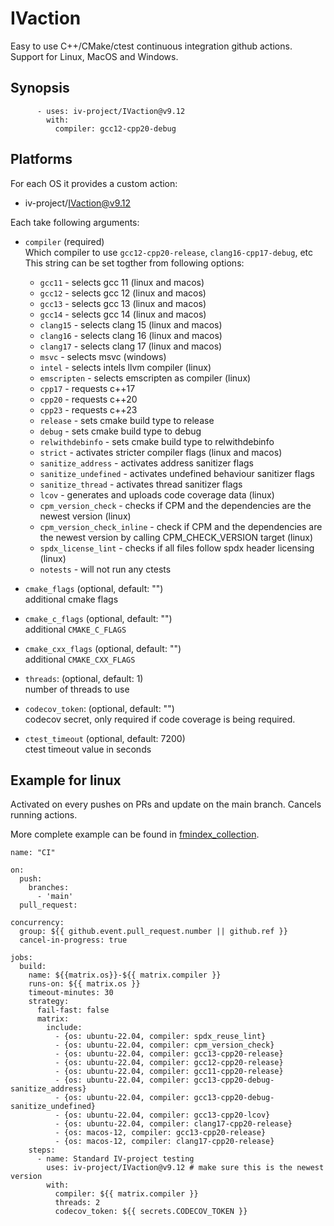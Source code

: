 <!--
    SPDX-FileCopyrightText: 2006-2023, Knut Reinert & Freie Universität Berlin
    SPDX-FileCopyrightText: 2016-2023, Knut Reinert & MPI für molekulare Genetik
    SPDX-License-Identifier: CC-BY-4.0
-->

# IVaction

Easy to use C++/CMake/ctest continuous integration github actions. Support for Linux, MacOS and Windows.

## Synopsis
```
      - uses: iv-project/IVaction@v9.12
        with:
          compiler: gcc12-cpp20-debug
```

## Platforms

For each OS it provides a custom action:

- iv-project/IVaction@v9.12

Each take following arguments:
- `compiler` (required) \
    Which compiler to use `gcc12-cpp20-release`, `clang16-cpp17-debug`, etc
    This string can be set togther from following options:
    - `gcc11` - selects gcc 11 (linux and macos)
    - `gcc12` - selects gcc 12 (linux and macos)
    - `gcc13` - selects gcc 13 (linux and macos)
    - `gcc14` - selects gcc 14 (linux and macos)
    - `clang15` - selects clang 15 (linux and macos)
    - `clang16` - selects clang 16 (linux and macos)
    - `clang17` - selects clang 17 (linux and macos)
    - `msvc` - selects msvc (windows)
    - `intel` - selects intels llvm compiler (linux)
    - `emscripten` - selects emscripten as compiler (linux)
    - `cpp17` - requests c++17
    - `cpp20` - requests c++20
    - `cpp23` - requests c++23
    - `release` - sets cmake build type to release
    - `debug` - sets cmake build type to debug
    - `relwithdebinfo` - sets cmake build type to relwithdebinfo
    - `strict` - activates stricter compiler flags (linux and macos)
    - `sanitize_address` - activates address sanitizer flags
    - `sanitize_undefined` - activates undefined behaviour sanitizer flags
    - `sanitize_thread` - activates thread sanitizer flags
    - `lcov` - generates and uploads code coverage data (linux)
    - `cpm_version_check` - checks if CPM and the dependencies are the newest version (linux)
    - `cpm_version_check_inline` - check if CPM and the dependencies are the newest version by calling CPM_CHECK_VERSION target (linux)
    - `spdx_license_lint` - checks if all files follow spdx header licensing (linux)
    - `notests` - will not run any ctests

- `cmake_flags` (optional, default: "") \
    additional cmake flags
- `cmake_c_flags` (optional, default: "") \
    additional `CMAKE_C_FLAGS`
- `cmake_cxx_flags` (optional, default: "") \
    additional `CMAKE_CXX_FLAGS`
- `threads`: (optional, default: 1) \
    number of threads to use
- `codecov_token`: (optional, default: "") \
    codecov secret, only required if code coverage is being required.
- `ctest_timeout` (optional, default: 7200) \
    ctest timeout value in seconds


## Example for linux
Activated on every pushes on PRs and update on the main branch.
Cancels running actions.

More complete example can be found in [fmindex_collection](https://github.com/SGSSGene/fmindex-collection/tree/main/.github/workflows).
```
name: "CI"

on:
  push:
    branches:
      - 'main'
  pull_request:

concurrency:
  group: ${{ github.event.pull_request.number || github.ref }}
  cancel-in-progress: true

jobs:
  build:
    name: ${{matrix.os}}-${{ matrix.compiler }}
    runs-on: ${{ matrix.os }}
    timeout-minutes: 30
    strategy:
      fail-fast: false
      matrix:
        include:
          - {os: ubuntu-22.04, compiler: spdx_reuse_lint}
          - {os: ubuntu-22.04, compiler: cpm_version_check}
          - {os: ubuntu-22.04, compiler: gcc13-cpp20-release}
          - {os: ubuntu-22.04, compiler: gcc12-cpp20-release}
          - {os: ubuntu-22.04, compiler: gcc11-cpp20-release}
          - {os: ubuntu-22.04, compiler: gcc13-cpp20-debug-sanitize_address}
          - {os: ubuntu-22.04, compiler: gcc13-cpp20-debug-sanitize_undefined}
          - {os: ubuntu-22.04, compiler: gcc13-cpp20-lcov}
          - {os: ubuntu-22.04, compiler: clang17-cpp20-release}
          - {os: macos-12, compiler: gcc13-cpp20-release}
          - {os: macos-12, compiler: clang17-cpp20-release}
    steps:
      - name: Standard IV-project testing
        uses: iv-project/IVaction@v9.12 # make sure this is the newest version
        with:
          compiler: ${{ matrix.compiler }}
          threads: 2
          codecov_token: ${{ secrets.CODECOV_TOKEN }}
```
